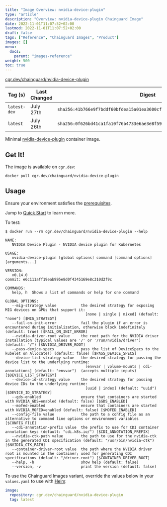 ```yaml
---
title: "Image Overview: nvidia-device-plugin"
type: "article"
description: "Overview: nvidia-device-plugin Chainguard Image"
date: 2022-11-01T11:07:52+02:00
lastmod: 2022-11-01T11:07:52+02:00
draft: false
tags: ["Reference", "Chainguard Images", "Product"]
images: []
menu:
  docs:
    parent: "images-reference"
weight: 500
toc: true
---
```


[cgr.dev/chainguard/nvidia-device-plugin](https://github.com/chainguard-images/images/tree/main/images/nvidia-device-plugin)

| Tag (s)       | Last Changed | Digest                                                                    |
|---------------|--------------|---------------------------------------------------------------------------|
|  `latest-dev` | July 27th    | `sha256:41b766e9f7bddf60bfdea15a01ea3600cfaaed5739a4f93ea96fba5d79ed739a` |
|  `latest`     | July 26th    | `sha256:0f626bd41ca1fa10f76b4733e6ae3e8f59af597ae8dfae608f2225e15ae614bd` |



Minimal [nvidia-device-plugin](https://github.com/NVIDIA/k8s-device-plugin) container image.

## Get It!

The image is available on `cgr.dev`:

```
docker pull cgr.dev/chainguard/nvidia-device-plugin
```

## Usage

Ensure your environment satisfies the [prerequisites](https://github.com/NVIDIA/k8s-device-plugin#prerequisites).

Jump to [Quick Start](https://github.com/NVIDIA/k8s-device-plugin#quick-start) to learn more.

To test:

```shell
$ docker run --rm cgr.dev/chainguard/nvidia-device-plugin --help

NAME:
   NVIDIA Device Plugin - NVIDIA device plugin for Kubernetes

USAGE:
   nvidia-device-plugin [global options] command [command options] [arguments...]

VERSION:
   v0.14.0
commit: e6c111aff19eab995e8d0f4345169e8c310d2f9c

COMMANDS:
   help, h  Shows a list of commands or help for one command

GLOBAL OPTIONS:
   --mig-strategy value           the desired strategy for exposing MIG devices on GPUs that support it:
                                    [none | single | mixed] (default: "none") [$MIG_STRATEGY]
   --fail-on-init-error           fail the plugin if an error is encountered during initialization, otherwise block indefinitely (default: true) [$FAIL_ON_INIT_ERROR]
   --nvidia-driver-root value     the root path for the NVIDIA driver installation (typical values are '/' or '/run/nvidia/driver') (default: "/") [$NVIDIA_DRIVER_ROOT]
   --pass-device-specs            pass the list of DeviceSpecs to the kubelet on Allocate() (default: false) [$PASS_DEVICE_SPECS]
   --device-list-strategy value   the desired strategy for passing the device list to the underlying runtime:
                                    [envvar | volume-mounts | cdi-annotations] (default: "envvar")  (accepts multiple inputs) [$DEVICE_LIST_STRATEGY]
   --device-id-strategy value     the desired strategy for passing device IDs to the underlying runtime:
                                    [uuid | index] (default: "uuid") [$DEVICE_ID_STRATEGY]
   --gds-enabled                  ensure that containers are started with NVIDIA_GDS=enabled (default: false) [$GDS_ENABLED]
   --mofed-enabled                ensure that containers are started with NVIDIA_MOFED=enabled (default: false) [$MOFED_ENABLED]
   --config-file value            the path to a config file as an alternative to command line options or environment variables [$CONFIG_FILE]
   --cdi-annotation-prefix value  the prefix to use for CDI container annotation keys (default: "cdi.k8s.io/") [$CDI_ANNOTATION_PREFIX]
   --nvidia-ctk-path value        the path to use for the nvidia-ctk in the generated CDI specification (default: "/usr/bin/nvidia-ctk") [$NVIDIA_CTK_PATH]
   --container-driver-root value  the path where the NVIDIA driver root is mounted in the container; used for generating CDI specifications (default: "/driver-root") [$CONTAINER_DRIVER_ROOT]
   --help, -h                     show help (default: false)
   --version, -v                  print the version (default: false)
```

To use the Chainguard Images variant, override the values below in your `values.yaml` to use with [Helm](https://github.com/NVIDIA/k8s-device-plugin#deployment-via-helm):

```yaml
image:
  repository: cgr.dev/chainguard/nvidia-device-plugin
  tag: latest
```

